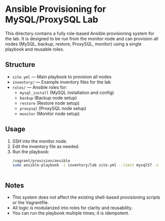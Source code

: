 # Ansible Provisioning for MySQL/ProxySQL Lab


This directory contains a fully role-based Ansible provisioning system for the lab. It is designed to be run from the monitor node and can provision all nodes (MySQL, backup, restore, ProxySQL, monitor) using a single playbook and reusable roles.

## Structure
- `site.yml` — Main playbook to provision all nodes
- `inventory/` — Example inventory files for the lab
- `roles/` — Ansible roles for:
  - `mysql_install` (MySQL installation and config)
  - `backup` (Backup node setup)
  - `restore` (Restore node setup)
  - `proxysql` (ProxySQL node setup)
  - `monitor` (Monitor node setup)

## Usage
1. SSH into the monitor node.
2. Edit the inventory file as needed.
3. Run the playbook:
   ```sh
   /vagrant/provision/ansible
   sudo ansible-playbook -i inventory/lab site.yml --limit mysql57 -u percona --private-key=/home/percona/.ssh/id_rsa
  
   ```

## Notes
- This system does not affect the existing shell-based provisioning scripts or the Vagrantfile.
- All logic is modularized into roles for clarity and reusability.
- You can run the playbook multiple times; it is idempotent. 